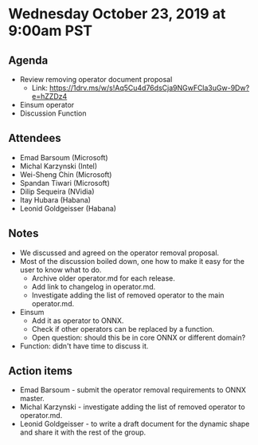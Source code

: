 <!--- SPDX-License-Identifier: Apache-2.0 -->

# Wednesday October 23, 2019 at 9:00am PST

## Agenda
* Review removing operator document proposal
    * Link: https://1drv.ms/w/s!Aq5Cu4d76dsCja9NGwFCla3uGw-9Dw?e=hZZDz4
* Einsum operator
* Discussion Function

## Attendees
* Emad Barsoum (Microsoft)
* Michal Karzynski (Intel)
* Wei-Sheng Chin (Microsoft)
* Spandan Tiwari (Microsoft)
* Dilip Sequeira (NVidia)
* Itay Hubara (Habana)
* Leonid Goldgeisser (Habana)

## Notes
* We discussed and agreed on the operator removal proposal.
* Most of the discussion boiled down, one how to make it easy for the user to know what to do.
    * Archive older operator.md for each release.
    * Add link to changelog in operator.md.
    * Investigate adding the list of removed operator to the main operator.md.
* Einsum
    * Add it as operator to ONNX.
    * Check if other operators can be replaced by a function.
    * Open question: should this be in core ONNX or different domain?
* Function: didn't have time to discuss it.

## Action items
* Emad Barsoum - submit the operator removal requirements to ONNX master.
* Michal Karzynski - investigate adding the list of removed operator to operator.md.
* Leonid Goldgeisser - to write a draft document for the dynamic shape and share it with the rest of the group.

